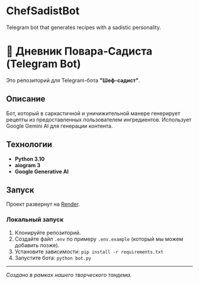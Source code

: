 # ChefSadistBot
Telegram bot that generates recipes with a sadistic personality.
# 🍳 Дневник Повара-Садиста (Telegram Bot)

Это репозиторий для Telegram-бота **"Шеф-садист"**.

## Описание

Бот, который в саркастичной и уничижительной манере генерирует рецепты из предоставленных пользователем ингредиентов. Использует Google Gemini AI для генерации контента.

## Технологии

- **Python 3.10**
- **aiogram 3**
- **Google Generative AI**

## Запуск

Проект развернут на [Render](https://render.com/).

### Локальный запуск

1. Клонируйте репозиторий.
2. Создайте файл `.env` по примеру `.env.example` (который мы можем добавить позже).
3. Установите зависимости: `pip install -r requirements.txt`
4. Запустите бота: `python bot.py`

---
*Создано в рамках нашего творческого тандема.*
